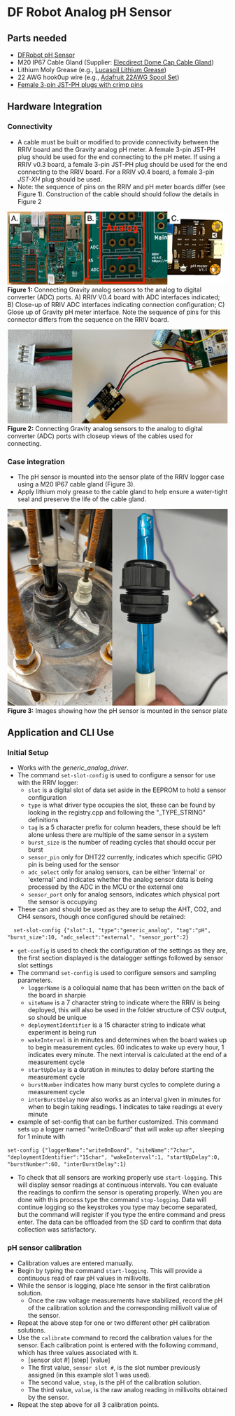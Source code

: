 # DF Robot Analog pH Sensor

## Parts needed
* [DFRobot pH Sensor](https://www.dfrobot.com/product-1782.html)
* M20 IP67 Cable Gland (Supplier: [Elecdirect Dome Cap Cable Gland](https://www.elecdirect.com/cord-grips-strain-relief/cable-glands/dome-cap-cable-gland-m20-19-35-black-complete-with-o-ring-locknut))
* Lithium Moly Grease (e.g., [Lucasoil Lithium Grease](https://www.amazon.com/Lucas-Oil-10533-Lithium-Grease/dp/B004X70LZA/ref=asc_df_B004X70LZA/?tag=hyprod-20&linkCode=df0&hvadid=312151168520&hvpos=&hvnetw=g&hvrand=12751387308192042965&hvpone=&hvptwo=&hvqmt=&hvdev=c&hvdvcmdl=&hvlocint=&hvlocphy=9011858&hvtargid=pla-364752123727&th=1))
* 22 AWG hook0up wire (e.g., [Adafruit 22AWG Spool Set](https://www.adafruit.com/product/3175?gclid=Cj0KCQiA95aRBhCsARIsAC2xvfzUefNXaZgFmL8MpqskC52_lq_Huy3KYFDuIzKR2XJ_EnG1sNZSfuQaAtqzEALw_wcB))
* [Female 3-pin JST-PH plugs with crimp pins](https://www.amazon.com/CQRobot-Connector-Terminal-Industrial-Integrated/dp/B0731MZCGF)

## Hardware Integration
### Connectivity
* A cable must be built or modified to provide connectivity between the RRIV board and the Gravity analog pH meter. A female 3-pin JST-PH plug should be used for the end connecting to the pH meter. If using a RRIV v0.3 board, a female 3-pin JST-PH plug should be used for the end connecting to the RRIV board. For a RRIV v0.4 board, a female 3-pin _JST-XH_ plug should be used.
* Note: the sequence of pins on the RRIV and pH meter boards differ (see Figure 1). Construction of the cable should should follow the details in Figure 2

![Figure 1: Connecting Gravity analog sensors to the analog to digital converter (ADC) ports. A) RRIV V0.4 board with ADC interfaces indicated; B) Close-up of RRIV ADC interfaces indicating connection configuration; C) Glose up of Gravity pH meter interface. Note the sequence of pins for this connector differs from the sequence on the RRIV board](graphics/ADC_RRIV_Connect.jpg "Figure 1: Connecting Gravity analog sensors to the analog to digital converter (ADC) ports.")
**Figure 1:** Connecting Gravity analog sensors to the analog to digital converter (ADC) ports. A) RRIV V0.4 board with ADC interfaces indicated; B) Close-up of RRIV ADC interfaces indicating connection configuration; C) Glose up of Gravity pH meter interface. Note the sequence of pins for this connector differs from the sequence on the RRIV board.

![Figure 2: Connecting Gravity analog sensors to the analog to digital converter (ADC) ports with closeup views of the cables used for connecting.](graphics/ADC_Gravity_Cable.jpg "Figure 2: Connecting Gravity analog sensors to the analog to digital converter (ADC) ports with closeup views of the cables used for connecting.")
**Figure 2:** Connecting Gravity analog sensors to the analog to digital converter (ADC) ports with closeup views of the cables used for connecting.

### Case integration
* The pH sensor is mounted into the sensor plate of the RRIV logger case using a M20 IP67 cable gland (Figure 3).
* Apply lithium moly grease to the cable gland to help ensure a water-tight seal and preserve the life of the cable gland.

![Figure 3: Images showing how the pH sensor is mounted in the sensor plate.](graphics/sensor_install.jpg "Figure 3: Images showing how the pH sensor is mounted in the sensor plate")
**Figure 3:** Images showing how the pH sensor is mounted in the sensor plate

## Application and CLI Use
### Initial Setup
* Works with the _generic_analog_driver_.
* The command `set-slot-config` is used to configure a sensor for use with the RRIV logger:
	* `slot` is a digital slot of data set aside in the EEPROM to hold a sensor configuration
	* `type` is what driver type occupies the slot, these can be found by looking in the registry.cpp and following the "\_TYPE\_STRING" definitions
	* `tag` is a 5 character prefix for column headers, these should be left alone unless there are multiple of the same sensor in a system
	* `burst_size` is the number of reading cycles that should occur per burst
	* `sensor_pin` only for DHT22 currently, indicates which specific GPIO pin is being used for the sensor
	* `adc_select` only for analog sensors, can be either 'internal' or 'external' and indicates whether the analog sensor data is being processed by the ADC in the MCU or the external one
	* `sensor_port` only for analog sensors, indicates which physical port the sensor is occupying
* These can and should be used as they are to setup the AHT, CO2, and CH4 sensors, though once configured should be retained:
```
  set-slot-config {"slot":1, "type":"generic_analog", "tag":"pH", "burst_size":10, "adc_select":"external", "sensor_port":2}
```
* `get-config` is used to check the configuration of the settings as they are, the first section displayed is the datalogger settings followed by sensor slot settings
* The command `set-config` is used to configure sensors and sampling parameters.
	* `loggerName` is a colloquial name that has been written on the back of the board in sharpie
	* `siteName` is a 7 character string to indicate where the RRIV is being deployed, this will also be used in the folder structure of CSV output, so should be unique
	* `deploymentIdentifier` is a 15 character string to indicate what experiment is being run
	* `wakeInterval` is in minutes and determines when the board wakes up to begin measurement cycles. 60 indicates to wake up every hour, 1 indicates every minute. The next interval is calculated at the end of a measurement cycle
	* `startUpDelay` is a duration in minutes to delay before starting the measurement cycle
	* `burstNumber` indicates how many burst cycles to complete during a measurement cycle
	* `interBurstDelay` now also works as an interval given in minutes for when to begin taking readings. 1 indicates to take readings at every minute
* example of set-config that can be further customized. This command sets up a logger named "writeOnBoard" that will wake up after sleeping for 1 minute with 
```
set-config {"loggerName":"writeOnBoard", "siteName":"7char", "deploymentIdentifier":"15char", "wakeInterval":1, "startUpDelay":0, "burstNumber":60, "interBurstDelay":1}
```
* To check that all sensors are working properly use `start-logging`. This will display sensor readings at continuous intervals. You can evaluate the readings to confirm the sensor is operating properly. When you are done with this process type the command `stop-logging`. Data will continue logging so the keystrokes you type may become separated, but the command will register if you type the entire command and press enter. The data can be offloaded from the SD card to confirm that data collection was satisfactory.

### pH sensor calibration
* Calibration values are entered manually.
* Begin by typing the command `start-logging`. This will provide a continuous read of raw pH values in millivolts.
* While the sensor is logging, place hte sensor in the first calibration solution.
  * Once the raw voltage measurements have stabilized, record the pH of the calibration solution and the corresponding millivolt value of the sensor.
* Repeat the above step for one or two different other pH calibration solutions.
* Use the `calibrate` command to record the calibration values for the sensor. Each calibration point is entered with the following command, which has three values associated with it.
  * <calibrate> [sensor slot #] [step] [value]
  * The first value, `sensor slot #`, is the slot number previously assigned (in this example slot 1 was used).
  * The second value, `step`, is the pH of the calibration solution.
  * The third value, `value`, is the raw analog reading in millivolts obtained by the sensor.
* Repeat the step above for all 3 calibration points.
